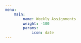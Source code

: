 ```yaml
---
menu:
    main:
        name: Weekly Assignments
        weight: -100
        params:
            icon: date
---
```











